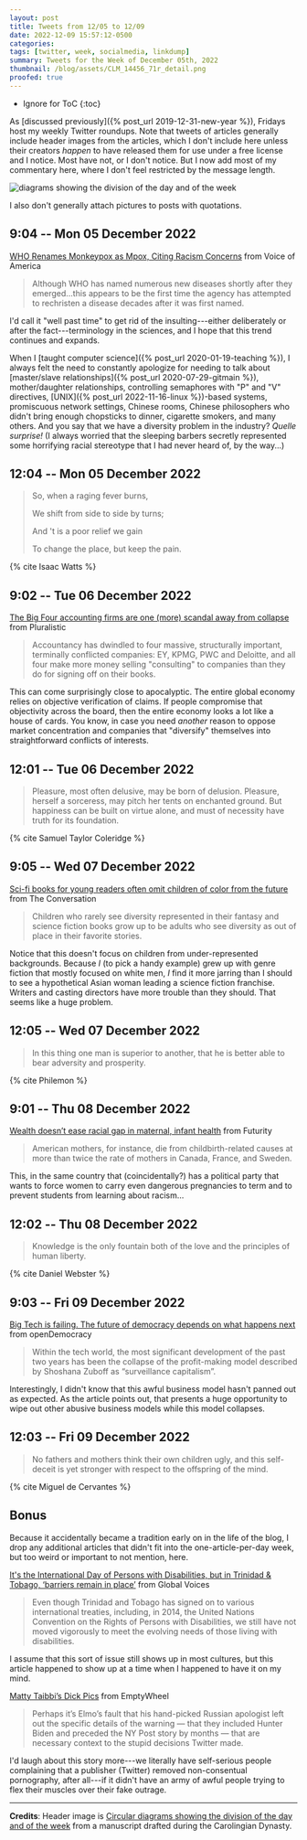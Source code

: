 ```yaml
---
layout: post
title: Tweets from 12/05 to 12/09
date: 2022-12-09 15:57:12-0500
categories:
tags: [twitter, week, socialmedia, linkdump]
summary: Tweets for the Week of December 05th, 2022
thumbnail: /blog/assets/CLM_14456_71r_detail.png
proofed: true
---
```


* Ignore for ToC
{:toc}

As [discussed previously]({% post_url 2019-12-31-new-year %}), Fridays host my weekly Twitter roundups.  Note that tweets of articles generally include header images from the articles, which I don't include here unless their creators *happen* to have released them for use under a free license and I notice.  Most have not, or I don't notice.  But I now add most of my commentary here, where I don't feel restricted by the message length.

![diagrams showing the division of the day and of the week](/blog/assets/CLM_14456_71r_detail.png "diagrams showing the division of the day and of the week")

I also don't generally attach pictures to posts with quotations.

## 9:04 -- Mon 05 December 2022

[<i class="fab fa-twitter-square"></i>](https://jcolag.github.io/twitter/1599766541284691968) [WHO Renames Monkeypox as Mpox, Citing Racism Concerns](https://www.voanews.com/a/who-renames-monkeypox-as-mpox-citing-racism-concerns/6854303.html) from Voice of America

 > Although WHO has named numerous new diseases shortly after they emerged...this appears to be the first time the agency has attempted to rechristen a disease decades after it was first named.

I'd call it "well past time" to get rid of the insulting---either deliberately or after the fact---terminology in the sciences, and I hope that this trend continues and expands.

When I [taught computer science]({% post_url 2020-01-19-teaching %}), I always felt the need to constantly apologize for needing to talk about [master/slave relationships]({% post_url 2020-07-29-gitmain %}), mother/daughter relationships, controlling semaphores with "P" and "V" directives, [UNIX]({% post_url 2022-11-16-linux %})-based systems, promiscuous network settings, Chinese rooms, Chinese philosophers who didn't bring enough chopsticks to dinner, cigarette smokers, and many others.  And you say that we have a diversity problem in the industry?  *Quelle surprise!*  (I always worried that the sleeping barbers secretly represented some horrifying racial stereotype that I had never heard of, by the way...)

## 12:04 -- Mon 05 December 2022

[<i class="fab fa-twitter-square"></i>](https://jcolag.github.io/twitter/1599811840006971394)

 > So, when a raging fever burns,
 >
 > We shift from side to side by turns;
 >
 > And 't is a poor relief we gain
 >
 > To change the place, but keep the pain.

{% cite Isaac Watts %}

## 9:02 -- Tue 06 December 2022

[<i class="fab fa-twitter-square"></i>](https://jcolag.github.io/twitter/1600128426035187714) [The Big Four accounting firms are one (more) scandal away from collapse](https://pluralistic.net/2022/11/29/great-andersens-ghost/#mene-mene-bezzle) from Pluralistic

 > Accountancy has dwindled to four massive, structurally important, terminally conflicted companies: EY, KPMG, PWC and Deloitte, and all four make more money selling "consulting" to companies than they do for signing off on their books.

This can come surprisingly close to apocalyptic.  The entire global economy relies on objective verification of claims.  If people compromise that objectivity across the board, then the entire economy looks a lot like a house of cards.  You know, in case you need *another* reason to oppose market concentration and companies that "diversify" themselves into straightforward conflicts of interests.

## 12:01 -- Tue 06 December 2022

[<i class="fab fa-twitter-square"></i>](https://jcolag.github.io/twitter/1600173472839237641)

 > Pleasure, most often delusive, may be born of delusion. Pleasure, herself a sorceress, may pitch her tents on enchanted ground. But happiness can be built on virtue alone, and must of necessity have truth for its foundation.

{% cite Samuel Taylor Coleridge %}

## 9:05 -- Wed 07 December 2022

[<i class="fab fa-twitter-square"></i>](https://jcolag.github.io/twitter/1600491569102061569) [Sci-fi books for young readers often omit children of color from the future](https://theconversation.com/sci-fi-books-for-young-readers-often-omit-children-of-color-from-the-future-194016) from The Conversation

 > Children who rarely see diversity represented in their fantasy and science fiction books grow up to be adults who see diversity as out of place in their favorite stories.

Notice that this doesn't focus on children from under-represented backgrounds.  Because *I* (to pick a handy example) grew up with genre fiction that mostly focused on white men, *I* find it more jarring than I should to see a hypothetical Asian woman leading a science fiction franchise.  Writers and casting directors have more trouble than they should.  That seems like a huge problem.

## 12:05 -- Wed 07 December 2022

[<i class="fab fa-twitter-square"></i>](https://jcolag.github.io/twitter/1600536867094425600)

 > In this thing one man is superior to another, that he is better able to bear adversity and prosperity.

{% cite Philemon %}

## 9:01 -- Thu 08 December 2022

[<i class="fab fa-twitter-square"></i>](https://jcolag.github.io/twitter/1600852950124986369) [Wealth doesn’t ease racial gap in maternal, infant health](https://www.futurity.org/black-mothers-infants-inequity-structural-racism-2837482-2/) from Futurity

 > American mothers, for instance, die from childbirth-related causes at more than twice the rate of mothers in Canada, France, and Sweden.

This, in the same country that (coincidentally?) has a political party that wants to force women to carry even dangerous pregnancies to term and to prevent students from learning about racism...

## 12:02 -- Thu 08 December 2022

[<i class="fab fa-twitter-square"></i>](https://jcolag.github.io/twitter/1600898500144730113)

 > Knowledge is the only fountain both of the love and the principles of human liberty.

{% cite Daniel Webster %}

## 9:03 -- Fri 09 December 2022

[<i class="fab fa-twitter-square"></i>](https://jcolag.github.io/twitter/1601215841588183041) [Big Tech is failing. The future of democracy depends on what happens next](https://www.opendemocracy.net/en/big-tech-elon-musk-twitter/) from openDemocracy

 > Within the tech world, the most significant development of the past two years has been the collapse of the profit-making model described by Shoshana Zuboff as “surveillance capitalism”.

Interestingly, I didn't know that this awful business model hasn't panned out as expected.  As the article points out, that presents a huge opportunity to wipe out other abusive business models while this model collapses.

## 12:03 -- Fri 09 December 2022

[<i class="fab fa-twitter-square"></i>](https://jcolag.github.io/twitter/1601261142432677891)

 > No fathers and mothers think their own children ugly, and this self-deceit is yet stronger with respect to the offspring of the mind.

{% cite Miguel de Cervantes %}

## Bonus

Because it accidentally became a tradition early on in the life of the blog, I drop any additional articles that didn't fit into the one-article-per-day week, but too weird or important to not mention, here.

<i class="fas fa-square"></i> [It's the International Day of Persons with Disabilities, but in Trinidad & Tobago, ‘barriers remain in place’](https://globalvoices.org/2022/12/03/its-the-international-day-of-persons-with-disabilities-but-in-trinidad-tobago-barriers-remain-in-place/) from Global Voices

 > Even though Trinidad and Tobago has signed on to various international treaties, including, in 2014, the United Nations Convention on the Rights of Persons with Disabilities, we still have not moved vigorously to meet the evolving needs of those living with disabilities.

I assume that this sort of issue still shows up in most cultures, but this article happened to show up at a time when I happened to have it on my mind.

<i class="fas fa-square"></i> [Matty Taibbi’s Dick Pics](https://www.emptywheel.net/2022/12/03/matty-taibbis-dick-pics/) from EmptyWheel

 > Perhaps it’s Elmo’s fault that his hand-picked Russian apologist left out the specific details of the warning — that they included Hunter Biden and preceded the NY Post story by months — that are necessary context to the stupid decisions Twitter made.

I'd laugh about this story more---we literally have self-serious people complaining that a publisher (Twitter) removed non-consentual pornography, after all---if it didn't have an army of awful people trying to flex their muscles over their fake outrage.

* * *

**Credits**:  Header image is [Circular diagrams showing the division of the day and of the week](https://commons.wikimedia.org/wiki/File:CLM_14456_71r_detail.jpg) from a manuscript drafted during the Carolingian Dynasty.
